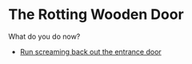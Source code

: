 # **The Rotting Wooden Door**



 What do you do now?

 - [Run screaming back out the entrance door](../begin-journey.md)
 
 
